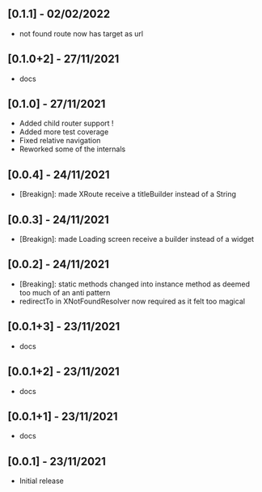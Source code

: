 ## [0.1.1] - 02/02/2022
- not found route now has target as url

## [0.1.0+2] - 27/11/2021
- docs

## [0.1.0] - 27/11/2021

- Added child router support !
- Added more test coverage
- Fixed relative navigation
- Reworked some of the internals

## [0.0.4] - 24/11/2021

- [Breakign]: made XRoute receive a titleBuilder instead of a String

## [0.0.3] - 24/11/2021

- [Breakign]: made Loading screen receive a builder instead of a widget

## [0.0.2] - 24/11/2021

- [Breaking]: static methods changed into instance method as deemed too much of an anti pattern
- redirectTo in XNotFoundResolver now required as it felt too magical

## [0.0.1+3] - 23/11/2021

* docs

## [0.0.1+2] - 23/11/2021

* docs

## [0.0.1+1] - 23/11/2021

* docs

## [0.0.1] - 23/11/2021

* Initial release
